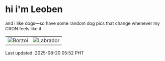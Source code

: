 # hi i'm Leoben

and i like dogs—so have some random dog pics that change whenever my CRON feels like it

|  |  |
|--------|----------|
| ![Borzoi](https://random-dog-vercel.vercel.app/api/random-borzoi?v=1755640352) | ![Labrador](https://random-dog-vercel.vercel.app/api/random-labrador?v=1755640352) |

Last updated: 2025-08-20 05:52 PHT
